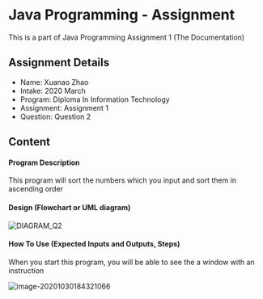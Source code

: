 # Java Programming - Assignment

This is a part of Java Programming Assignment 1 (The Documentation)

## Assignment Details

- Name: Xuanao Zhao
- Intake: 2020 March
- Program: Diploma In Information Technology
- Assignment: Assignment 1
- Question:  Question 2

## Content

#### Program Description

This program will sort the numbers which you input and sort them in ascending order

#### Design (Flowchart or UML diagram)

![DIAGRAM_Q2](/home/frankium/Documents/DIT202003G1/DIAGRAM_Q2.png)

#### How To Use (Expected Inputs  and Outputs, Steps)

When you start this program, you will be able to see the a window with an instruction

![image-20201030184321066](/home/frankium/.config/Typora/typora-user-images/image-20201030184321066.png)

